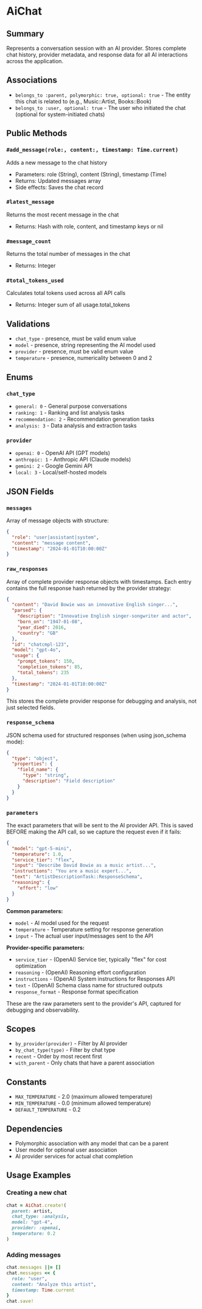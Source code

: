 # AiChat

## Summary
Represents a conversation session with an AI provider. Stores complete chat history, provider metadata, and response data for all AI interactions across the application.

## Associations
- `belongs_to :parent, polymorphic: true, optional: true` - The entity this chat is related to (e.g., Music::Artist, Books::Book)
- `belongs_to :user, optional: true` - The user who initiated the chat (optional for system-initiated chats)

## Public Methods

### `#add_message(role:, content:, timestamp: Time.current)`
Adds a new message to the chat history
- Parameters: role (String), content (String), timestamp (Time)
- Returns: Updated messages array
- Side effects: Saves the chat record

### `#latest_message`
Returns the most recent message in the chat
- Returns: Hash with role, content, and timestamp keys or nil

### `#message_count`
Returns the total number of messages in the chat
- Returns: Integer

### `#total_tokens_used`
Calculates total tokens used across all API calls
- Returns: Integer sum of all usage.total_tokens

## Validations
- `chat_type` - presence, must be valid enum value
- `model` - presence, string representing the AI model used
- `provider` - presence, must be valid enum value
- `temperature` - presence, numericality between 0 and 2

## Enums

### `chat_type`
- `general: 0` - General purpose conversations
- `ranking: 1` - Ranking and list analysis tasks
- `recommendation: 2` - Recommendation generation tasks
- `analysis: 3` - Data analysis and extraction tasks

### `provider`
- `openai: 0` - OpenAI API (GPT models)
- `anthropic: 1` - Anthropic API (Claude models)
- `gemini: 2` - Google Gemini API
- `local: 3` - Local/self-hosted models

## JSON Fields

### `messages`
Array of message objects with structure:
```json
{
  "role": "user|assistant|system",
  "content": "message content",
  "timestamp": "2024-01-01T10:00:00Z"
}
```

### `raw_responses`
Array of complete provider response objects with timestamps. Each entry contains the full response hash returned by the provider strategy:
```json
{
  "content": "David Bowie was an innovative English singer...",
  "parsed": {
    "description": "Innovative English singer-songwriter and actor",
    "born_on": "1947-01-08",
    "year_died": 2016,
    "country": "GB"
  },
  "id": "chatcmpl-123",
  "model": "gpt-4o",
  "usage": {
    "prompt_tokens": 150,
    "completion_tokens": 85,
    "total_tokens": 235
  },
  "timestamp": "2024-01-01T10:00:00Z"
}
```
This stores the complete provider response for debugging and analysis, not just selected fields.

### `response_schema`
JSON schema used for structured responses (when using json_schema mode):
```json
{
  "type": "object",
  "properties": {
    "field_name": {
      "type": "string",
      "description": "Field description"
    }
  }
}
```

### `parameters`
The exact parameters that will be sent to the AI provider API. This is saved BEFORE making the API call, so we capture the request even if it fails:
```json
{
  "model": "gpt-5-mini",
  "temperature": 1.0,
  "service_tier": "flex",
  "input": "Describe David Bowie as a music artist...",
  "instructions": "You are a music expert...",
  "text": "ArtistDescriptionTask::ResponseSchema",
  "reasoning": {
    "effort": "low"
  }
}
```

**Common parameters:**
- `model` - AI model used for the request
- `temperature` - Temperature setting for response generation
- `input` - The actual user input/messages sent to the API

**Provider-specific parameters:**
- `service_tier` - (OpenAI) Service tier, typically "flex" for cost optimization
- `reasoning` - (OpenAI) Reasoning effort configuration
- `instructions` - (OpenAI) System instructions for Responses API
- `text` - (OpenAI) Schema class name for structured outputs
- `response_format` - Response format specification

These are the raw parameters sent to the provider's API, captured for debugging and observability.

## Scopes
- `by_provider(provider)` - Filter by AI provider
- `by_chat_type(type)` - Filter by chat type
- `recent` - Order by most recent first
- `with_parent` - Only chats that have a parent association

## Constants
- `MAX_TEMPERATURE` - 2.0 (maximum allowed temperature)
- `MIN_TEMPERATURE` - 0.0 (minimum allowed temperature)
- `DEFAULT_TEMPERATURE` - 0.2

## Dependencies
- Polymorphic association with any model that can be a parent
- User model for optional user association
- AI provider services for actual chat completion

## Usage Examples

### Creating a new chat
```ruby
chat = AiChat.create!(
  parent: artist,
  chat_type: :analysis,
  model: "gpt-4",
  provider: :openai,
  temperature: 0.2
)
```

### Adding messages
```ruby
chat.messages ||= []
chat.messages << {
  role: "user",
  content: "Analyze this artist",
  timestamp: Time.current
}
chat.save!
``` 